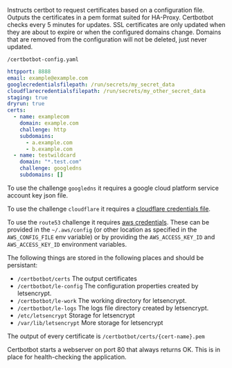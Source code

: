 Instructs certbot to request certificates based on a configuration file. Outputs the certificates in a pem format suited for HA-Proxy. Certbotbot checks every 5 minutes for updates. SSL certificates are only updated when they are about to expire or when the configured domains change. Domains that are removed from the configuration will not be deleted, just never updated.

`/certbotbot-config.yaml`

```yaml
httpport: 8888
email: example@example.com
googlecredentialsfilepath: /run/secrets/my_secret_data
cloudflarecredentialsfilepath: /run/secrets/my_other_secret_data
staging: true
dryrun: true
certs:
  - name: examplecom
    domain: example.com
    challenge: http
    subdomains:
      - a.example.com
      - b.example.com
  - name: testwildcard
    domain: "*.test.com"
    challenge: googledns
    subdomains: []

```

To use the challenge `googledns` it requires a google cloud platform service account key json file. 

To use the challenge `cloudflare` it requires a [cloudflare credentials file](https://certbot-dns-cloudflare.readthedocs.io/en/latest/).

To use the `route53` challenge it requires [aws credentials](https://certbot-dns-route53.readthedocs.io/en/latest/). These can be provided in the `~/.aws/config` (or other location as specified in the `AWS_CONFIG_FILE` env variable) or by providing the `AWS_ACCESS_KEY_ID` and `AWS_ACCESS_KEY_ID` environment variables.

The following things are stored in the following places and should be persistant:

* `/certbotbot/certs`       The output certificates
* `/certbotbot/le-config`   The configuration properties created by letsencrypt. 
* `/certbotbot/le-work`     The working directory for letsencrypt. 
* `/certbotbot/le-logs`     The logs file directory created by letsencrypt.
* `/etc/letsencrypt`        Storage for letsencrypt
* `/var/lib/letsencrypt`    More storage for letsencrypt

The output of every certificate is `/certbotbot/certs/{cert-name}.pem`

Certbotbot starts a webserver on port 80 that always returns OK. This is in place for health-checking the application.